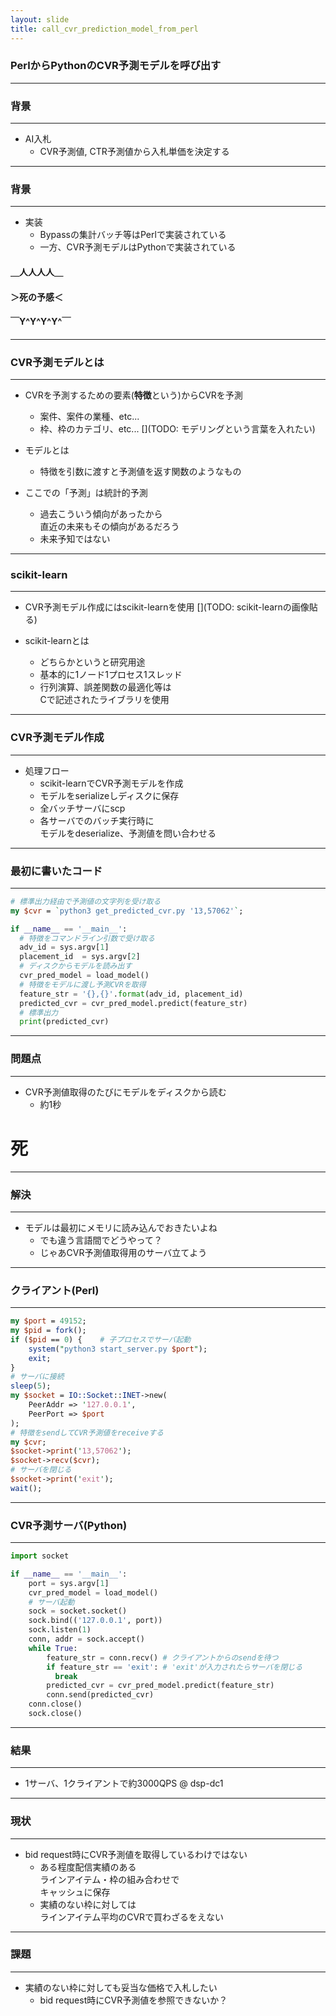 ```yaml
---
layout: slide
title: call_cvr_prediction_model_from_perl
---
```


### PerlからPythonのCVR予測モデルを呼び出す

---
### 背景
- - -

* AI入札
  - CVR予測値, CTR予測値から入札単価を決定する

---
### 背景
- - -

* 実装
  - Bypassの集計バッチ等はPerlで実装されている
  - 一方、CVR予測モデルはPythonで実装されている

#### ＿人人人人＿
#### ＞死の予感＜
#### ￣Y^Y^Y^Y^￣

---
### CVR予測モデルとは
- - -

* CVRを予測するための要素(**特徴**という)からCVRを予測
  - 案件、案件の業種、etc...
  - 枠、枠のカテゴリ、etc...
[](TODO: モデリングという言葉を入れたい)

* モデルとは
  - 特徴を引数に渡すと予測値を返す関数のようなもの

* ここでの「予測」は統計的予測
  - 過去こういう傾向があったから  
    直近の未来もその傾向があるだろう
  - 未来予知ではない

---
### scikit-learn
- - -

* CVR予測モデル作成にはscikit-learnを使用
[](TODO: scikit-learnの画像貼る)

* scikit-learnとは
  - どちらかというと研究用途
  - 基本的に1ノード1プロセス1スレッド
  - 行列演算、誤差関数の最適化等は  
    Cで記述されたライブラリを使用

---
### CVR予測モデル作成
- - -

* 処理フロー
  - scikit-learnでCVR予測モデルを作成
  - モデルをserializeしディスクに保存
  - 全バッチサーバにscp
  - 各サーバでのバッチ実行時に  
    モデルをdeserialize、予測値を問い合わせる

---
### 最初に書いたコード
- - -

```perl
# 標準出力経由で予測値の文字列を受け取る
my $cvr = `python3 get_predicted_cvr.py '13,57062'`;
```

```python
if __name__ == '__main__':
  # 特徴をコマンドライン引数で受け取る
  adv_id = sys.argv[1]
  placement_id  = sys.argv[2]
  # ディスクからモデルを読み出す
  cvr_pred_model = load_model()
  # 特徴をモデルに渡し予測CVRを取得
  feature_str = '{},{}'.format(adv_id, placement_id)
  predicted_cvr = cvr_pred_model.predict(feature_str)
  # 標準出力
  print(predicted_cvr)
```

---
### 問題点
- - -

* CVR予測値取得のたびにモデルをディスクから読む
  - 約1秒

# 死

---
### 解決
- - -

* モデルは最初にメモリに読み込んでおきたいよね
  - でも違う言語間でどうやって？
  - じゃあCVR予測値取得用のサーバ立てよう

---
### クライアント(Perl)
- - -

```perl
my $port = 49152;
my $pid = fork();
if ($pid == 0) {    # 子プロセスでサーバ起動
    system("python3 start_server.py $port");
    exit;
}
# サーバに接続
sleep(5);
my $socket = IO::Socket::INET->new(
    PeerAddr => '127.0.0.1',
    PeerPort => $port
);
# 特徴をsendしてCVR予測値をreceiveする
my $cvr;
$socket->print('13,57062');
$socket->recv($cvr);
# サーバを閉じる
$socket->print('exit');
wait();
```

---
### CVR予測サーバ(Python)
- - -

```python
import socket

if __name__ == '__main__':
    port = sys.argv[1]
    cvr_pred_model = load_model()
    # サーバ起動
    sock = socket.socket()
    sock.bind(('127.0.0.1', port))
    sock.listen(1)
    conn, addr = sock.accept()
    while True:
        feature_str = conn.recv() # クライアントからのsendを待つ
        if feature_str == 'exit': # 'exit'が入力されたらサーバを閉じる
          break
        predicted_cvr = cvr_pred_model.predict(feature_str)
        conn.send(predicted_cvr)
    conn.close()
    sock.close()
```

---
### 結果
- - -

* 1サーバ、1クライアントで約3000QPS @ dsp-dc1


---
### 現状
- - -

* bid request時にCVR予測値を取得しているわけではない
  - ある程度配信実績のある  
    ラインアイテム・枠の組み合わせで  
    キャッシュに保存
  - 実績のない枠に対しては  
    ラインアイテム平均のCVRで買わざるをえない

---
### 課題
- - -

* 実績のない枠に対しても妥当な価格で入札したい
  - bid request時にCVR予測値を参照できないか？
